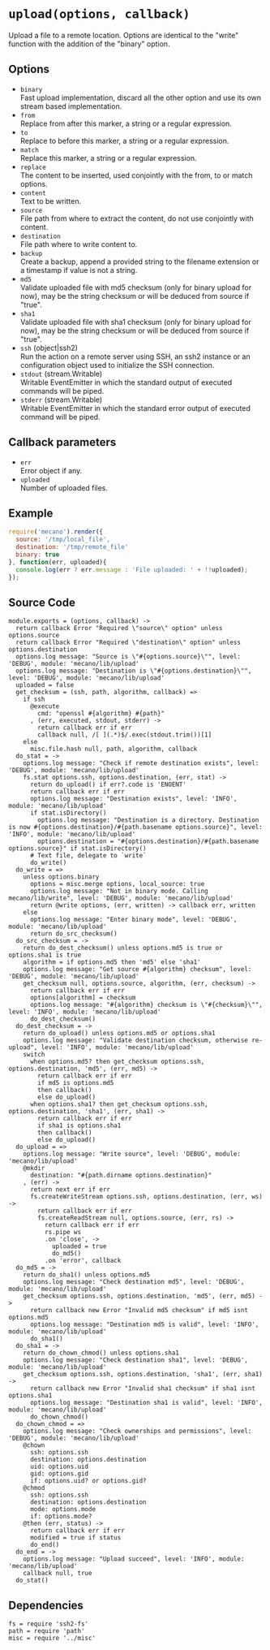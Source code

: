 
# `upload(options, callback)`

Upload a file to a remote location. Options are identical to the "write"
function with the addition of the "binary" option.

## Options

*   `binary`   
    Fast upload implementation, discard all the other option and use its own
    stream based implementation.   
*   `from`   
    Replace from after this marker, a string or a regular expression.   
*   `to`   
    Replace to before this marker, a string or a regular expression.   
*   `match`   
    Replace this marker, a string or a regular expression.   
*   `replace`   
    The content to be inserted, used conjointly with the from, to or match
    options.   
*   `content`   
    Text to be written.   
*   `source`   
    File path from where to extract the content, do not use conjointly with
    content.   
*   `destination`   
    File path where to write content to.   
*   `backup`   
    Create a backup, append a provided string to the filename extension or a
    timestamp if value is not a string.   
*   `md5`   
    Validate uploaded file with md5 checksum (only for binary upload for now),
    may be the string checksum or will be deduced from source if "true".   
*   `sha1`   
    Validate uploaded file with sha1 checksum (only for binary upload for now),
    may be the string checksum or will be deduced from source if "true".   
*   `ssh` (object|ssh2)   
    Run the action on a remote server using SSH, an ssh2 instance or an
    configuration object used to initialize the SSH connection.   
*   `stdout` (stream.Writable)   
    Writable EventEmitter in which the standard output of executed commands will
    be piped.   
*   `stderr` (stream.Writable)   
    Writable EventEmitter in which the standard error output of executed command
    will be piped.   

## Callback parameters

*   `err`   
    Error object if any.   
*   `uploaded`   
    Number of uploaded files.   

## Example

```js
require('mecano').render({
  source: '/tmp/local_file',
  destination: '/tmp/remote_file'
  binary: true
}, function(err, uploaded){
  console.log(err ? err.message : 'File uploaded: ' + !!uploaded);
});
```

## Source Code

    module.exports = (options, callback) ->
      return callback Error "Required \"source\" option" unless options.source
      return callback Error "Required \"destination\" option" unless options.destination
      options.log message: "Source is \"#{options.source}\"", level: 'DEBUG', module: 'mecano/lib/upload'
      options.log message: "Destination is \"#{options.destination}\"", level: 'DEBUG', module: 'mecano/lib/upload'
      uploaded = false
      get_checksum = (ssh, path, algorithm, callback) =>
        if ssh
          @execute
            cmd: "openssl #{algorithm} #{path}"
          , (err, executed, stdout, stderr) ->
            return callback err if err
            callback null, /[ ](.*)$/.exec(stdout.trim())[1]
        else
          misc.file.hash null, path, algorithm, callback
      do_stat = ->
        options.log message: "Check if remote destination exists", level: 'DEBUG', module: 'mecano/lib/upload'
        fs.stat options.ssh, options.destination, (err, stat) ->
          return do_upload() if err?.code is 'ENOENT'
          return callback err if err
          options.log message: "Destination exists", level: 'INFO', module: 'mecano/lib/upload'
          if stat.isDirectory()
            options.log message: "Destination is a directory. Destination is now #{options.destination}/#{path.basename options.source}", level: 'INFO', module: 'mecano/lib/upload'
            options.destination = "#{options.destination}/#{path.basename options.source}" if stat.isDirectory()
          # Text file, delegate to `write`
          do_write()
      do_write = =>
        unless options.binary
          options = misc.merge options, local_source: true
          options.log message: "Not in binary mode. Calling mecano/lib/write", level: 'DEBUG', module: 'mecano/lib/upload'
          return @write options, (err, written) -> callback err, written
        else
          options.log message: "Enter binary mode", level: 'DEBUG', module: 'mecano/lib/upload'
          return do_src_checksum()
      do_src_checksum = ->
        return do_dest_checksum() unless options.md5 is true or options.sha1 is true
        algorithm = if options.md5 then 'md5' else 'sha1'
        options.log message: "Get source #{algorithm} checksum", level: 'DEBUG', module: 'mecano/lib/upload'
        get_checksum null, options.source, algorithm, (err, checksum) ->
          return callback err if err
          options[algorithm] = checksum
          options.log message: "#{algorithm} checksum is \"#{checksum}\"", level: 'INFO', module: 'mecano/lib/upload'
          do_dest_checksum()
      do_dest_checksum = ->
        return do_upload() unless options.md5 or options.sha1
        options.log message: "Validate destination checksum, otherwise re-upload", level: 'INFO', module: 'mecano/lib/upload'
        switch
          when options.md5? then get_checksum options.ssh, options.destination, 'md5', (err, md5) ->
            return callback err if err
            if md5 is options.md5
            then callback()
            else do_upload()
          when options.sha1? then get_checksum options.ssh, options.destination, 'sha1', (err, sha1) ->
            return callback err if err
            if sha1 is options.sha1
            then callback()
            else do_upload()
      do_upload = =>
        options.log message: "Write source", level: 'DEBUG', module: 'mecano/lib/upload'
        @mkdir
          destination: "#{path.dirname options.destination}"
        , (err) ->
          return next err if err
          fs.createWriteStream options.ssh, options.destination, (err, ws) ->
            return callback err if err
            fs.createReadStream null, options.source, (err, rs) ->
              return callback err if err
              rs.pipe ws
              .on 'close', ->
                uploaded = true
                do_md5()
              .on 'error', callback
      do_md5 = ->
        return do_sha1() unless options.md5
        options.log message: "Check destination md5", level: 'DEBUG', module: 'mecano/lib/upload'
        get_checksum options.ssh, options.destination, 'md5', (err, md5) ->
          return callback new Error "Invalid md5 checksum" if md5 isnt options.md5
          options.log message: "Destination md5 is valid", level: 'INFO', module: 'mecano/lib/upload'
          do_sha1()
      do_sha1 = ->
        return do_chown_chmod() unless options.sha1
        options.log message: "Check destination sha1", level: 'DEBUG', module: 'mecano/lib/upload'
        get_checksum options.ssh, options.destination, 'sha1', (err, sha1) ->
          return callback new Error "Invalid sha1 checksum" if sha1 isnt options.sha1
          options.log message: "Destination sha1 is valid", level: 'INFO', module: 'mecano/lib/upload'
          do_chown_chmod()
      do_chown_chmod = =>
        options.log message: "Check ownerships and permissions", level: 'DEBUG', module: 'mecano/lib/upload'
        @chown
          ssh: options.ssh
          destination: options.destination
          uid: options.uid
          gid: options.gid
          if: options.uid? or options.gid?
        @chmod
          ssh: options.ssh
          destination: options.destination
          mode: options.mode
          if: options.mode?
        @then (err, status) ->
          return callback err if err
          modified = true if status
          do_end()
      do_end = ->
        options.log message: "Upload succeed", level: 'INFO', module: 'mecano/lib/upload'
        callback null, true
      do_stat()

## Dependencies

    fs = require 'ssh2-fs'
    path = require 'path'
    misc = require '../misc'

